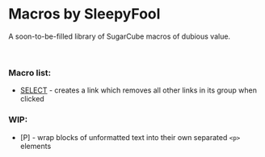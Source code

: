 # Macros by SleepyFool
A soon-to-be-filled library of SugarCube macros of dubious value.

&nbsp;

### Macro list:

  - [SELECT](https://github.com/SleepyFool-gh/Sleepy-macros/tree/main/SELECT%20macro) - creates a link which removes all other links in its group when clicked

### WIP:

  - [P] - wrap blocks of unformatted text into their own separated `<p>` elements